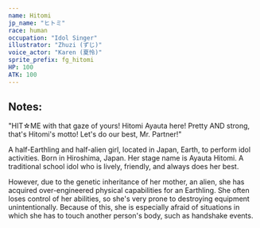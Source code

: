 ```yaml
---
name: Hitomi
jp_name: "ヒトミ"
race: human
occupation: "Idol Singer"
illustrator: "Zhuzi (ずじ)"
voice_actor: "Karen (夏怜)"
sprite_prefix: fg_hitomi
HP: 100
ATK: 100
---
```


## Notes:

"HIT☆ME with that gaze of yours! Hitomi Ayauta here! Pretty AND strong, that's Hitomi's motto! Let's do our best, Mr. Partner!"

A half-Earthling and half-alien girl, located in Japan, Earth, to perform idol activities. Born in Hiroshima, Japan. Her stage name is Ayauta Hitomi. A traditional school idol who is lively, friendly, and always does her best.

However, due to the genetic inheritance of her mother, an alien, she has acquired over-engineered physical capabilities for an Earthling. She often loses control of her abilities, so she's very prone to destroying equipment unintentionally. Because of this, she is especially afraid of situations in which she has to touch another person's body, such as handshake events.
